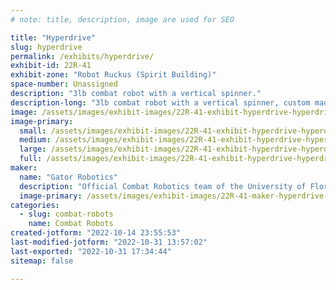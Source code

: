 ```yaml
---
# note: title, description, image are used for SEO

title: "Hyperdrive"
slug: hyperdrive
permalink: /exhibits/hyperdrive/
exhibit-id: 22R-41
exhibit-zone: "Robot Ruckus (Spirit Building)"
space-number: Unassigned
description: "3lb combat robot with a vertical spinner."
description-long: "3lb combat robot with a vertical spinner, custom made and machined through the University of Florida."
image: /assets/images/exhibit-images/22R-41-exhibit-hyperdrive-hyperdrive-for-dall-e-large.png
image-primary: 
  small: /assets/images/exhibit-images/22R-41-exhibit-hyperdrive-hyperdrive-for-dall-e-small.png
  medium: /assets/images/exhibit-images/22R-41-exhibit-hyperdrive-hyperdrive-for-dall-e-medium.png
  large: /assets/images/exhibit-images/22R-41-exhibit-hyperdrive-hyperdrive-for-dall-e-large.png
  full: /assets/images/exhibit-images/22R-41-exhibit-hyperdrive-hyperdrive-for-dall-e-full.png
maker: 
  name: "Gator Robotics"
  description: "Official Combat Robotics team of the University of Florida."
  image-primary: /assets/images/exhibit-images/22R-41-maker-hyperdrive-image0-medium.jpeg
categories: 
  - slug: combat-robots
    name: Combat Robots
created-jotform: "2022-10-14 23:55:53"
last-modified-jotform: "2022-10-31 13:57:02"
last-exported: "2022-10-31 17:34:44"
sitemap: false

---
```

